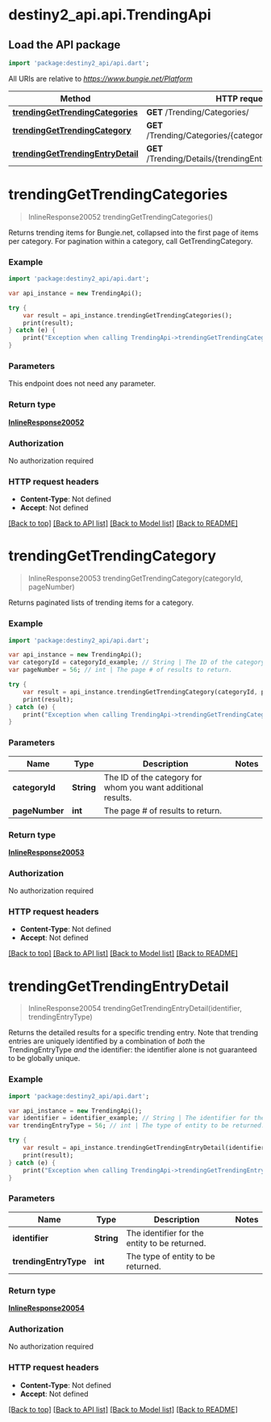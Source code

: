 # destiny2_api.api.TrendingApi

## Load the API package
```dart
import 'package:destiny2_api/api.dart';
```

All URIs are relative to *https://www.bungie.net/Platform*

Method | HTTP request | Description
------------- | ------------- | -------------
[**trendingGetTrendingCategories**](TrendingApi.md#trendingGetTrendingCategories) | **GET** /Trending/Categories/ | 
[**trendingGetTrendingCategory**](TrendingApi.md#trendingGetTrendingCategory) | **GET** /Trending/Categories/{categoryId}/{pageNumber}/ | 
[**trendingGetTrendingEntryDetail**](TrendingApi.md#trendingGetTrendingEntryDetail) | **GET** /Trending/Details/{trendingEntryType}/{identifier}/ | 


# **trendingGetTrendingCategories**
> InlineResponse20052 trendingGetTrendingCategories()



Returns trending items for Bungie.net, collapsed into the first page of items per category. For pagination within a category, call GetTrendingCategory.

### Example 
```dart
import 'package:destiny2_api/api.dart';

var api_instance = new TrendingApi();

try { 
    var result = api_instance.trendingGetTrendingCategories();
    print(result);
} catch (e) {
    print("Exception when calling TrendingApi->trendingGetTrendingCategories: $e\n");
}
```

### Parameters
This endpoint does not need any parameter.

### Return type

[**InlineResponse20052**](InlineResponse20052.md)

### Authorization

No authorization required

### HTTP request headers

 - **Content-Type**: Not defined
 - **Accept**: Not defined

[[Back to top]](#) [[Back to API list]](../README.md#documentation-for-api-endpoints) [[Back to Model list]](../README.md#documentation-for-models) [[Back to README]](../README.md)

# **trendingGetTrendingCategory**
> InlineResponse20053 trendingGetTrendingCategory(categoryId, pageNumber)



Returns paginated lists of trending items for a category.

### Example 
```dart
import 'package:destiny2_api/api.dart';

var api_instance = new TrendingApi();
var categoryId = categoryId_example; // String | The ID of the category for whom you want additional results.
var pageNumber = 56; // int | The page # of results to return.

try { 
    var result = api_instance.trendingGetTrendingCategory(categoryId, pageNumber);
    print(result);
} catch (e) {
    print("Exception when calling TrendingApi->trendingGetTrendingCategory: $e\n");
}
```

### Parameters

Name | Type | Description  | Notes
------------- | ------------- | ------------- | -------------
 **categoryId** | **String**| The ID of the category for whom you want additional results. | 
 **pageNumber** | **int**| The page # of results to return. | 

### Return type

[**InlineResponse20053**](InlineResponse20053.md)

### Authorization

No authorization required

### HTTP request headers

 - **Content-Type**: Not defined
 - **Accept**: Not defined

[[Back to top]](#) [[Back to API list]](../README.md#documentation-for-api-endpoints) [[Back to Model list]](../README.md#documentation-for-models) [[Back to README]](../README.md)

# **trendingGetTrendingEntryDetail**
> InlineResponse20054 trendingGetTrendingEntryDetail(identifier, trendingEntryType)



Returns the detailed results for a specific trending entry. Note that trending entries are uniquely identified by a combination of *both* the TrendingEntryType *and* the identifier: the identifier alone is not guaranteed to be globally unique.

### Example 
```dart
import 'package:destiny2_api/api.dart';

var api_instance = new TrendingApi();
var identifier = identifier_example; // String | The identifier for the entity to be returned.
var trendingEntryType = 56; // int | The type of entity to be returned.

try { 
    var result = api_instance.trendingGetTrendingEntryDetail(identifier, trendingEntryType);
    print(result);
} catch (e) {
    print("Exception when calling TrendingApi->trendingGetTrendingEntryDetail: $e\n");
}
```

### Parameters

Name | Type | Description  | Notes
------------- | ------------- | ------------- | -------------
 **identifier** | **String**| The identifier for the entity to be returned. | 
 **trendingEntryType** | **int**| The type of entity to be returned. | 

### Return type

[**InlineResponse20054**](InlineResponse20054.md)

### Authorization

No authorization required

### HTTP request headers

 - **Content-Type**: Not defined
 - **Accept**: Not defined

[[Back to top]](#) [[Back to API list]](../README.md#documentation-for-api-endpoints) [[Back to Model list]](../README.md#documentation-for-models) [[Back to README]](../README.md)

